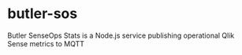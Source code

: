 # butler-sos
Butler SenseOps Stats is a Node.js service publishing operational Qlik Sense metrics to MQTT

